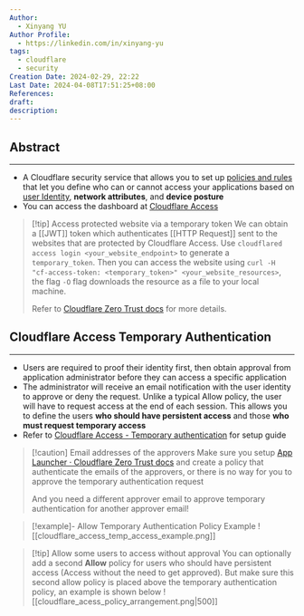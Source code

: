 ```yaml
---
Author:
  - Xinyang YU
Author Profile:
  - https://linkedin.com/in/xinyang-yu
tags:
  - cloudflare
  - security
Creation Date: 2024-02-29, 22:22
Last Date: 2024-04-08T17:51:25+08:00
References: 
draft: 
description: 
---
```

## Abstract
---
- A Cloudflare security service that allows you to set up [policies and rules](https://developers.cloudflare.com/cloudflare-one/policies/access/) that let you define who can or cannot access your applications based on [user Identity](https://developers.cloudflare.com/cloudflare-one/identity/), **network attributes**, and **device posture**
- You can access the dashboard at [Cloudflare Access](https://one.dash.cloudflare.com/:account/l)

>[!tip] Access protected website via a temporary token 
> We can obtain a [[JWT]] token which authenticates [[HTTP Request]] sent to the websites that are protected by Cloudflare Access. Use `cloudflared access login <your_website_endpoint>` to generate a `temporary_token`. Then you can access the website using `curl -H "cf-access-token: <temporary_token>" <your_website_resources>`, the flag `-O` flag downloads the resource as a file to your local machine.
> 
> Refer to [Cloudflare Zero Trust docs](https://developers.cloudflare.com/cloudflare-one/tutorials/cli/) for more details.

## Cloudflare Access Temporary Authentication
---
- Users are required to proof their identity first, then obtain approval from application administrator before they can access a specific application
- The administrator will receive an email notification with the user identity to approve or deny the request. Unlike a typical Allow policy, the user will have to request access at the end of each session. This allows you to define the users **who should have persistent access** and those **who must request temporary access**
- Refer to [Cloudflare Access - Temporary authentication](https://developers.cloudflare.com/cloudflare-one/policies/access/temporary-auth/#set-up-temporary-authentication) for setup guide

>[!caution] Email addresses of the approvers
> Make sure you setup [App Launcher · Cloudflare Zero Trust docs](https://developers.cloudflare.com/cloudflare-one/applications/app-launcher/) and create a policy that authenticate the emails of the approvers, or there is no way for you to approve the temporary authentication request
> 
> And you need a different approver email to approve temporary authentication for another approver email!

>[!example]- Allow Temporary Authentication Policy Example
> ![[cloudflare_access_temp_access_example.png]]

>[!tip] Allow some users to access without approval
> You can optionally add a second **Allow** policy for users who should have persistent access (Access without the need to get approved). But make sure this second allow policy is placed above the temporary authentication policy, an example is shown below
> ![[cloudflare_acess_policy_arrangement.png|500]]